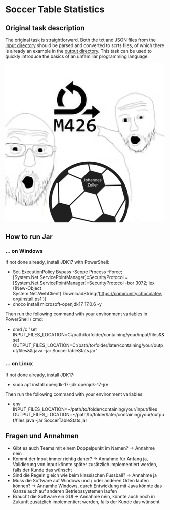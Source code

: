 # Soccer Table Statistics

## Original task description

The original task is straightforward. Both the txt and JSON files from the [input directory](./input) should be parsed and converted to scrts files, of which there is already an example in the [output directory](./output).
This task can be used to quickly introduce the basics of an unfamiliar programming language.

![Soccer Table Statistics Theme Image](./img/channels4_profile.jpg)

## How to run Jar

### ... on Windows

If not done already, install JDK17 with PowerShell:

- Set-ExecutionPolicy Bypass -Scope Process -Force; [System.Net.ServicePointManager]::SecurityProtocol = [System.Net.ServicePointManager]::SecurityProtocol -bor 3072; iex ((New-Object System.Net.WebClient).DownloadString('https://community.chocolatey.org/install.ps1'))
- choco install microsoft-openjdk17 17.0.6 -y

Then run the following command with your environment variables in PowerShell / cmd:

- cmd /c "set INPUT_FILES_LOCATION=C:/path/to/folder/containing/your/input/files&& set OUTPUT_FILES_LOCATION=C:/path/to/folder/later/containing/your/output/files&& java -jar SoccerTableStats.jar"

### ... on Linux

If not done already, install JDK17:

- sudo apt install openjdk-17-jdk openjdk-17-jre

Then run the following command with your environment variables:

- env INPUT_FILES_LOCATION=~/path/to/folder/containing/your/input/files OUTPUT_FILES_LOCATION=~/path/to/folder/later/containing/your/output/files java -jar SoccerTableStats.jar

## Fragen und Annahmen

- Gibt es auch Teams mit einem Doppelpunkt im Namen? -> Annahme nein
- Kommt der Input immer richtig daher? -> Annahme für Anfang ja, Validierung von Input könnte später zusätzlich implementiert werden, falls der Kunde das wünscht
- Sind die Regeln gleich wie beim klassischen Fussball? -> Annahme ja
- Muss die Software auf Windows und / oder anderen Orten laufen können? -> Annamhe Windows, durch Entwicklung mit Java könnte das Ganze auch auf anderen Betriebssystemen laufen
- Braucht die Software ein GUI -> Annahme nein, könnte auch noch in Zukunft zusätzlich implementiert werden, falls der Kunde das wünscht
